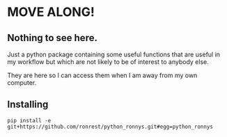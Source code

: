 MOVE ALONG!
============

Nothing to see here.
-------------------

Just a python package containing some useful functions that are useful in my 
workflow but which are not likely to be of interest to anybody else. 

They are here so I can access them when I am away from my own computer. 

Installing
----------
```
pip install -e git+https://github.com/ronrest/python_ronnys.git#egg=python_ronnys
```
